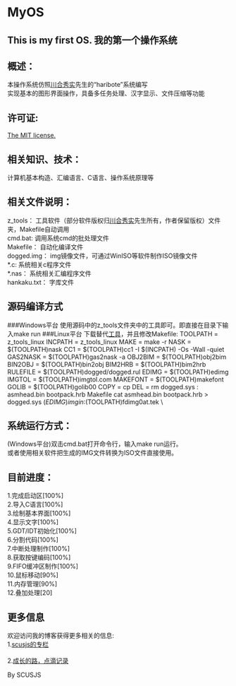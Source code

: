 ﻿MyOS
====
This is my first OS. 我的第一个操作系统
------------------------------


概述：
--------
本操作系统仿照[川合秀实](http://hrb.osask.jp/)先生的“haribote”系统编写<br />
实现基本的图形界面操作，具备多任务处理、汉字显示、文件压缩等功能

许可证:
--------
[The MIT license.](http://zh.wikipedia.org/wiki/MIT%E8%A8%B1%E5%8F%AF%E8%AD%89)<br /> 

相关知识、技术：
----------------
计算机基本构造、汇编语言、C语言、操作系统原理等

相关文件说明：
----------------
z_tools：     工具软件（部分软件版权归[川合秀实](http://hrb.osask.jp/)先生所有，作者保留版权）文件夹，Makefile自动调用<br />
cmd.bat:      调用系统cmd的批处理文件<br />
Makefile：    自动化编译文件<br />
dogged.img：  img镜像文件，可通过WinISO等软件制作ISO镜像文件<br />
*.c:          系统相关c程序文件<br />
*.nas：       系统相关汇编程序文件<br />
hankaku.txt： 字库文件<br />

源码编译方式
----------------
###Windows平台
使用源码中的z_tools文件夹中的工具即可。即直接在目录下输入make run
###Linux平台
下载替代[工具](http://hrb.osask.jp/z_tools.tar.bz2)，并且修改Makefile:
		TOOLPATH = z_tools_linux
		INCPATH = z_tools_linux
		MAKE = make -r
		NASK = $(TOOLPATH)nask
		CC1 = $(TOOLPATH)cc1 -I $(INCPATH) -Os -Wall -quiet
		GAS2NASK = $(TOOLPATH)gas2nask -a
		OBJ2BIM = $(TOOLPATH)obj2bim
		BIN2OBJ = $(TOOLPATH)bin2obj
		BIM2HRB = $(TOOLPATH)bim2hrb
		RULEFILE = $(TOOLPATH)dogged/dogged.rul
		EDIMG = $(TOOLPATH)edimg
		IMGTOL = $(TOOLPATH)imgtol.com
		MAKEFONT = $(TOOLPATH)makefont
		GOLIB = $(TOOLPATH)golib00
		COPY = cp
		DEL = rm
		dogged.sys : asmhead.bin bootpack.hrb Makefile
		cat asmhead.bin bootpack.hrb > dogged.sys
		$(EDIMG) imgin:$(TOOLPATH)fdimg0at.tek \
		
系统运行方式：
-----------------
(Windows平台)双击cmd.bat打开命令行，输入make run运行。<br />
或者使用相关软件把生成的IMG文件转换为ISO文件直接使用。

目前进度：
--------------
1.完成启动区[100%]<br />
2.导入C语言[100%]<br />
3.绘制基本界面[100%]<br />
4.显示文字[100%]<br />
5.GDT/IDT初始化[100%]<br />
6.分割代码[100%]<br />
7.中断处理制作[100%]<br />
8.获取按键编码[100%]<br />
9.FIFO缓冲区制作[100%]<br />
10.鼠标移动[90%]<br />
11.内存管理[90%]<br />
12.叠加处理[20]<br />

更多信息
---------
欢迎访问我的博客获得更多相关的信息:<br />
1.[scusjs的专栏](http://blog.csdn.net/scusjs)<br />  
2.[成长的路，点滴记录](http://falcon_s.byethost15.com/)<br />




By SCUSJS



